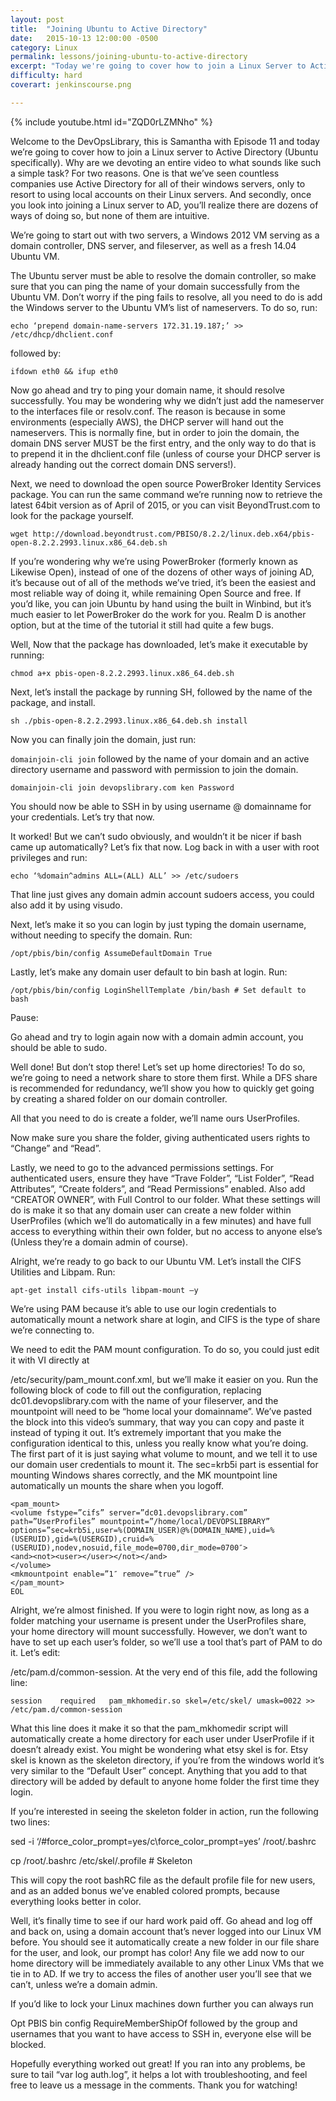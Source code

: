 ```yaml
---
layout: post
title:  "Joining Ubuntu to Active Directory"
date:   2015-10-13 12:00:00 -0500
category: Linux
permalink: lessons/joining-ubuntu-to-active-directory
excerpt: "Today we're going to cover how to join a Linux Server to Active Directory (Ubuntu Specifically).  We're going to start out with two servers, a Windows"
difficulty: hard
coverart: jenkinscourse.png

---
```

{% include youtube.html id="ZQD0rLZMNho" %}

Welcome to the DevOpsLibrary, this is Samantha with Episode 11 and today we’re going to cover how to join a Linux server to Active Directory (Ubuntu specifically).  Why are we devoting an entire video to what sounds like such a simple task?  For two reasons.  One is that we’ve seen countless companies use Active Directory for all of their windows servers, only to resort to using local accounts on their Linux servers.  And secondly, once you look into joining a Linux server to AD, you’ll realize there are dozens of ways of doing so, but none of them are intuitive.

We’re going to start out with two servers, a Windows 2012 VM serving as a domain controller, DNS server, and fileserver, as well as a fresh 14.04 Ubuntu VM.

The Ubuntu server must be able to resolve the domain controller, so make sure that you can ping the name of your domain successfully from the Ubuntu VM.  Don’t worry if the ping fails to resolve, all you need to do is add the Windows server to the Ubuntu VM’s list of nameservers.  To do so, run:

```echo ‘prepend domain-name-servers 172.31.19.187;’ >> /etc/dhcp/dhclient.conf```

followed by:

```ifdown eth0 && ifup eth0```

Now go ahead and try to ping your domain name, it should resolve successfully.  You may be wondering why we didn’t just add the nameserver to the interfaces file or resolv.conf.  The reason is because in some environments (especially AWS), the DHCP server will hand out the nameservers.  This is normally fine, but in order to join the domain, the domain DNS server MUST be the first entry, and the only way to do that is to prepend it in the dhclient.conf file (unless of course your DHCP server is already handing out the correct domain DNS servers!).

Next, we need to download the open source PowerBroker Identity Services package.  You can run the same command we’re running now to retrieve the latest 64bit version as of April of 2015, or you can visit BeyondTrust.com to look for the package yourself.

```wget http://download.beyondtrust.com/PBISO/8.2.2/linux.deb.x64/pbis-open-8.2.2.2993.linux.x86_64.deb.sh```

If you’re wondering why we’re using PowerBroker (formerly known as Likewise Open), instead of one of the dozens of other ways of joining AD, it’s because out of all of the methods we’ve tried, it’s been the easiest and most reliable way of doing it, while remaining Open Source and free.  If you’d like, you can join Ubuntu by hand using the built in Winbind, but it’s much easier to let PowerBroker do the work for you.  Realm D is another option, but at the time of the tutorial it still had quite a few bugs.

Well, Now that the package has downloaded, let’s make it executable by running:

```chmod a+x pbis-open-8.2.2.2993.linux.x86_64.deb.sh```

Next, let’s install the package by running SH, followed by the name of the package, and install.

```sh ./pbis-open-8.2.2.2993.linux.x86_64.deb.sh install```

Now you can finally join the domain, just run:

```domainjoin-cli join``` followed by the name of your domain and an active directory username and password with permission to join the domain.

```domainjoin-cli join devopslibrary.com ken Password```

You should now be able to SSH in by using username @ domainname for your credentials.  Let’s try that now.

It worked!  But we can’t sudo obviously, and wouldn’t it be nicer if bash came up automatically?  Let’s fix that now.  Log back in with a user with root privileges and run:

```echo ‘%domain^admins ALL=(ALL) ALL’ >> /etc/sudoers```

That line just gives any domain admin account sudoers access, you could also add it by using visudo.

Next, let’s make it so you can login by just typing the domain username, without needing to specify the domain.  Run:

```/opt/pbis/bin/config AssumeDefaultDomain True```

Lastly, let’s make any domain user default to bin bash at login.  Run:

```/opt/pbis/bin/config LoginShellTemplate /bin/bash # Set default to bash```

Pause:

Go ahead and try to login again now with a domain admin account, you should be able to sudo.

Well done!  But don’t stop there!  Let’s set up home directories!  To do so, we’re going to need a network share to store them first.  While a DFS share is recommended for redundancy, we’ll show you how to quickly get going by creating a shared folder on our domain controller.

All that you need to do is create a folder, we’ll name ours UserProfiles.

Now make sure you share the folder, giving authenticated users rights to “Change” and “Read”.

Lastly, we need to go to the advanced permissions settings.  For authenticated users, ensure they have “Trave Folder”, “List Folder”, “Read Attributes”, “Create folders”, and “Read Permissions” enabled.  Also add “CREATOR OWNER”, with Full Control to our folder.  What these settings will do is make it so that any domain user can create a new folder within UserProfiles (which we’ll do automatically in a few minutes) and have full access to everything within their own folder, but no access to anyone else’s (Unless they’re a domain admin of course).

Alright, we’re ready to go back to our Ubuntu VM.  Let’s install the CIFS Utilities and Libpam.  Run:

```apt-get install cifs-utils libpam-mount –y```

We’re using PAM because it’s able to use our login credentials to automatically mount a network share at login, and CIFS is the type of share we’re connecting to.

We need to edit the PAM mount configuration.  To do so, you could just edit it with VI directly at

/etc/security/pam_mount.conf.xml, but we’ll make it easier on you.  Run the following block of code to fill out the configuration, replacing dc01.devopslibrary.com with the name of your fileserver, and the mountpoint will need to be “home local your domainname”.  We’ve pasted the block into this video’s summary, that way you can copy and paste it instead of typing it out.  It’s extremely important that you make the configuration identical to this, unless you really know what you’re doing.  The first part of it is just saying what volume to mount, and we tell it to use our domain user credentials to mount it.  The sec=krb5i part is essential for mounting Windows shares correctly, and the MK mountpoint line automatically un mounts the share when you logoff.

```cat >/etc/security/pam_mount.conf.xml <<EOL
<pam_mount>
<volume fstype=”cifs” server=”dc01.devopslibrary.com”
path=”UserProfiles” mountpoint=”/home/local/DEVOPSLIBRARY”
options=”sec=krb5i,user=%(DOMAIN_USER)@%(DOMAIN_NAME),uid=%(USERUID),gid=%(USERGID),cruid=%(USERUID),nodev,nosuid,file_mode=0700,dir_mode=0700″>
<and><not><user></user></not></and>
</volume>
<mkmountpoint enable=”1″ remove=”true” />
</pam_mount>
EOL
```
Alright, we’re almost finished.  If you were to login right now, as long as a folder matching your username is present under the UserProfiles share, your home directory will mount successfully.  However, we don’t want to have to set up each user’s folder, so we’ll use a tool that’s part of PAM to do it.  Let’s edit:

/etc/pam.d/common-session.  At the very end of this file, add the following line:

```session    required   pam_mkhomedir.so skel=/etc/skel/ umask=0022 >> /etc/pam.d/common-session```

What this line does it make it so that the pam_mkhomedir script will automatically create a home directory for each user under UserProfile if it doesn’t already exist.  You might be wondering what etsy skel is for.  Etsy skel is known as the skeleton directory, if you’re from the windows world it’s very similar to the “Default User” concept.  Anything that you add to that directory will be added by default to anyone home folder the first time they login.

If you’re interested in seeing the skeleton folder in action, run the following two lines:

sed -i ‘/#force_color_prompt=yes/c\force_color_prompt=yes’ /root/.bashrc

cp /root/.bashrc /etc/skel/.profile # Skeleton

This will copy the root bashRC file as the default profile file for new users, and as an added bonus we’ve enabled colored prompts, because everything looks better in color.

Well, it’s finally time to see if our hard work paid off.  Go ahead and log off and back on, using a domain account that’s never logged into our Linux VM before.  You should see it automatically create a new folder in our file share for the user, and look, our prompt has color!  Any file we add now to our home directory will be immediately available to any other Linux VMs that we tie in to AD.  If we try to access the files of another user you’ll see that we can’t, unless we’re a domain admin.

If you’d like to lock your Linux machines down further you can always run

Opt PBIS bin config RequireMemberShipOf followed by the group and usernames that you want to have access to SSH in, everyone else will be blocked.

Hopefully everything worked out great!  If you ran into any problems, be sure to tail “var log auth.log”, it helps a lot with troubleshooting, and feel free to leave us a message in the comments.  Thank you for watching!
